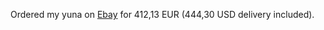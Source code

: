 Ordered my yuna on [Ebay](http://www.ebay.com/itm/351398651121) for 412,13 EUR (444,30 USD delivery included).
